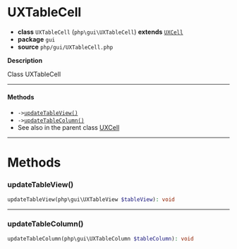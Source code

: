 # UXTableCell

- **class** `UXTableCell` (`php\gui\UXTableCell`) **extends** [`UXCell`](https://github.com/VenityStudio/android/tree/master/jphp-android-ext/api-docs/classes/php/gui/UXCell.md)
- **package** `gui`
- **source** `php/gui/UXTableCell.php`

**Description**

Class UXTableCell

---

#### Methods

- `->`[`updateTableView()`](#method-updatetableview)
- `->`[`updateTableColumn()`](#method-updatetablecolumn)
- See also in the parent class [UXCell](https://github.com/VenityStudio/android/tree/master/jphp-android-ext/api-docs/classes/php/gui/UXCell.md)

---
# Methods

<a name="method-updatetableview"></a>

### updateTableView()
```php
updateTableView(php\gui\UXTableView $tableView): void
```

---

<a name="method-updatetablecolumn"></a>

### updateTableColumn()
```php
updateTableColumn(php\gui\UXTableColumn $tableColumn): void
```
